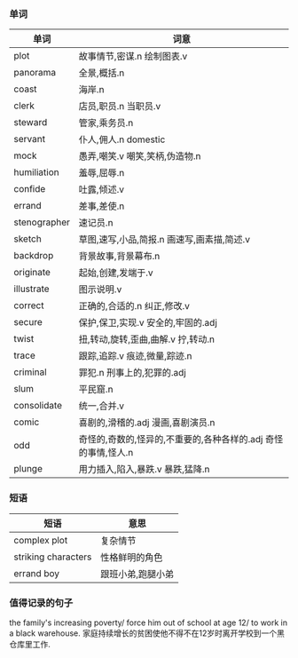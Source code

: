 ### 单词
|单词|词意|
|---|---|
|plot|故事情节,密谋.n 绘制图表.v|
|panorama|全景,概括.n|
|coast|海岸.n|
|clerk|店员,职员.n 当职员.v|
|steward|管家,乘务员.n|
|servant|仆人,佣人.n domestic|
|mock|愚弄,嘲笑.v 嘲笑,笑柄,伪造物.n|
|humiliation|羞辱,屈辱.n|
|confide|吐露,倾述.v|
|errand|差事,差使.n|
|stenographer|速记员.n|
|sketch|草图,速写,小品,简报.n 画速写,画素描,简述.v|
|backdrop|背景故事,背景幕布.n|
|originate|起始,创建,发端于.v|
|illustrate|图示说明.v|
|correct|正确的,合适的.n 纠正,修改.v|
|secure|保护,保卫,实现.v 安全的,牢固的.adj|
|twist|扭,转动,旋转,歪曲,曲解.v 拧,转动.n|
|trace|跟踪,追踪.v 痕迹,微量,踪迹.n|
|criminal|罪犯.n 刑事上的,犯罪的.adj|
|slum|平民窟.n|
|consolidate|统一,合并.v|
|comic|喜剧的,滑稽的.adj 漫画,喜剧演员.n|
|odd|奇怪的,奇数的,怪异的,不重要的,各种各样的.adj 奇怪的事情,怪人.n|
|plunge|用力插入,陷入,暴跌.v 暴跌,猛降.n|

### 短语
|短语|意思|
|---|---|
|complex plot|复杂情节|
|striking characters|性格鲜明的角色|
|errand boy|跟班小弟,跑腿小弟|

### 值得记录的句子
the family's increasing poverty/ force him out of school at age 12/ to work in a black warehouse.
家庭持续增长的贫困使他不得不在12岁时离开学校到一个黑仓库里工作.

